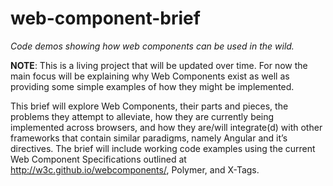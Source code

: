 web-component-brief
===================

*Code demos showing how web components can be used in the wild.*

**NOTE**: This is a living project that will be updated over time. For now the main focus will be explaining why Web Components exist as well as providing some simple examples of how they might be implemented.


This brief will explore Web Components, their parts and pieces, the problems they attempt to alleviate, how they are currently being implemented across browsers, and how they are/will integrate(d) with other frameworks that contain similar paradigms, namely Angular and it’s directives. The brief will include working code examples using the current Web Component Specifications outlined at http://w3c.github.io/webcomponents/, Polymer, and X-Tags.
